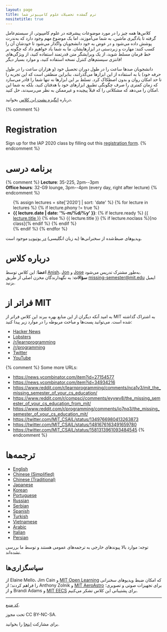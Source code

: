 ```yaml
---
layout: page
title: ترم گمشده تحصیلات علوم کامپیوتر شما
nositetitle: true
---
```


کلاس‌ها همه چیز را در مورد موضوعات پیشرفته در علوم کامپیوتر، از سیستم‌عامل گرفته تا یادگیری ماشین، به شما می‌آموزند، اما یک موضوع مهم وجود دارد که به‌ندرت پوشش داده می‌شود و در عوض به خود دانشجویان واگذار می‌شود تا خودشان آن را کسب کنند: مهارت و زبردستی در ابزارهایشان. ما به شما یاد خواهیم داد که چگونه بر خط فرمان مسلط شوید، از یک ویرایشگر متن قدرتمند استفاده کنید، از ویژگی‌های فانتزی سیستم‌های کنترل نسخه استفاده کنید، و موارد بسیار دیگر!

دانشجویان صدها ساعت را در طول دوران تحصیل خود (و هزاران ساعت را در طول حرفه خود) با به استفاده از این ابزارها می‌گذرانند، بنابراین منطقی است که این تجربه را تا حد امکان روان و بدون اصطکاک کرد. تسلط بر این ابزارها نه تنها شما را قادر می‌سازد که زمان کمتری را صرف چگونگی تطبیق ابزارهای خود با هدفتان کنید، بلکه به شما این امکان را می‌دهد که مشکلاتی را که قبلاً پیچیده و غیرممکن به نظر می‌رسیدند، حل کنید.

درباره [انگیزه پشت این کلاس](/about/) بخوانید.

{% comment %}
# Registration

Sign up for the IAP 2020 class by filling out this [registration form](https://forms.gle/TD1KnwCSV52qexVt9).
{% endcomment %}

# برنامه درسی

{% comment %}
**Lecture**: 35-225, 2pm--3pm<br>
**Office hours**: 32-G9 lounge, 3pm--4pm (every day, right after lecture)
{% endcomment %}

<ul>
{% assign lectures = site['2020'] | sort: 'date' %}
{% for lecture in lectures %}
    {% if lecture.phony != true %}
        <li>
        <strong>{{ lecture.date | date: '%-m/%d/%y' }}</strong>:
        {% if lecture.ready %}
            <a href="{{ lecture.url }}">{{ lecture.title }}</a>
        {% else %}
            {{ lecture.title }} {% if lecture.noclass %}[no class]{% endif %}
        {% endif %}
        </li>
    {% endif %}
{% endfor %}
</ul>

ویدیوهای ضبط‌شده از سخنرانی‌ها (به زبان انگلیسی) [در یوتیوب](https://www.youtube.com/playlist?list=PLyzOVJj3bHQuloKGG59rS43e29ro7I57J) موجود است. 

# درباره کلاس

**اعضا**: این کلاس توسط [Anish](https://www.anishathalye.com/)، [Jon](https://thesquareplanet.com/) و [Jose](http://josejg.com/) به‌طور مشترک تدریس می‌شود.<br>
**سؤالات**: به نگهدارندگان مخزن اصلی از طریق [missing-semester@mit.edu](mailto:missing-semester@mit.edu) ایمیل بزنید.

# فراتر از MIT

 به امید آنکه دیگران از این منابع بهره ببرند این کلاس فراتر از MIT به اشتراک گذاشته شده است. می‌توانید پست‌ها و مباحث مربوطه را در موارد زیر پیدا کنید:

 - [Hacker News](https://news.ycombinator.com/item?id=22226380)
 - [Lobsters](https://lobste.rs/s/ti1k98/missing_semester_your_cs_education_mit)
 - [/r/learnprogramming](https://www.reddit.com/r/learnprogramming/comments/eyagda/the_missing_semester_of_your_cs_education_mit/)
 - [/r/programming](https://www.reddit.com/r/programming/comments/eyagcd/the_missing_semester_of_your_cs_education_mit/)
 - [Twitter](https://twitter.com/jonhoo/status/1224383452591509507)
 - [YouTube](https://www.youtube.com/playlist?list=PLyzOVJj3bHQuloKGG59rS43e29ro7I57J)

{% comment %}
Some more URLs:

- https://news.ycombinator.com/item?id=27154577
- https://news.ycombinator.com/item?id=34934216
- https://www.reddit.com/r/learnprogramming/comments/nca1v3/mit_the_missing_semester_of_your_cs_education/
- https://www.reddit.com/r/compsci/comments/eyywv8/the_missing_semester_of_your_cs_education_from_mit/
- https://www.reddit.com/r/programming/comments/io7nq3/the_missing_semester_of_your_cs_education_mit/
- https://twitter.com/MIT_CSAIL/status/1349766980413263873
- https://twitter.com/MIT_CSAIL/status/1481676163491659780
- https://twitter.com/MIT_CSAIL/status/1581313961093484545
{% endcomment %}

# ترجمه‌ها

- [English](https://missing.csail.mit.edu/)
- [Chinese (Simplified)](https://missing-semester-cn.github.io/)
- [Chinese (Traditional)](https://missing-semester-zh-hant.github.io/)
- [Japanese](https://missing-semester-jp.github.io/)
- [Korean](https://missing-semester-kr.github.io/)
- [Portuguese](https://missing-semester-pt.github.io/)
- [Russian](https://missing-semester-rus.github.io/)
- [Serbian](https://netboxify.com/missing-semester/)
- [Spanish](https://missing-semester-esp.github.io/)
- [Turkish](https://missing-semester-tr.github.io/)
- [Vietnamese](https://missing-semester-vn.github.io/)
- [Arabic](https://missing-semester-ar.github.io/)
- [Italian](https://missing-semester-it.github.io/)
- [Persian](https://missing-semester-fa.github.io/)

توجه: موارد بالا پیوندهای خارجی به ترجمه‌های عمومی هستند و توسط ما بررسی نشده‌اند.

## سپاسگزاری‌ها

از Elaine Mello، Jim Cain و [MIT Open
Learning](https://openlearning.mit.edu/) که امکان ضبط ویدیوهای سخنرانی را  فراهم کردند؛ از  Anthony Zolnik و [MIT
AeroAstro](https://aeroastro.mit.edu/) برای تجهیزات صوتی و تصویری؛ و از Brandi Adams و
[MIT EECS](https://www.eecs.mit.edu/) برای پشتیبانی این کلاس تشکر می‌کنیم.

---

<div class="small center">
<p><a href="https://github.com/missing-semester-fa/missing-semester-fa.github.io">کد منبع</a>.</p>
<p>تحت مجوز CC BY-NC-SA.</p>
<p>برای مشارکت <a href="/license/">اینجا</a> را بخوانید.</p>
</div>
